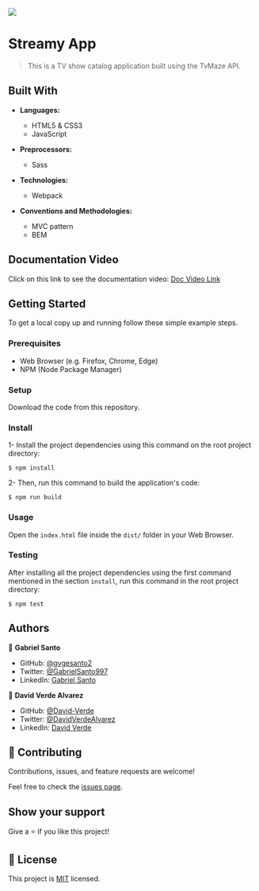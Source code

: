 ![](https://img.shields.io/badge/Microverse-blueviolet)

# Streamy App

> This is a TV show catalog application built using the TvMaze API.


## Built With

- **Languages:**
  - HTML5 & CSS3
  - JavaScript

- **Preprocessors:**
  - Sass

- **Technologies:**
  - Webpack

- **Conventions and Methodologies:**
  - MVC pattern
  - BEM

## Documentation Video

Click on this link to see the documentation video: [Doc Video Link](https://drive.google.com/file/d/1vBo6ZyEETMqc5tm-bPsQLbM22L4Ev2Ev/view?usp=sharing)

## Getting Started

To get a local copy up and running follow these simple example steps.

### Prerequisites

- Web Browser (e.g. Firefox, Chrome, Edge)
- NPM (Node Package Manager)

### Setup

Download the code from this repository.

### Install

1- Install the project dependencies using this command on the root project directory:

```console
$ npm install
```

2- Then, run this command to build the application's code:

```console
$ npm run build
```

### Usage

Open the ``index.html`` file inside the ``dist/`` folder in your Web Browser.

### Testing

After installing all the project dependencies using the first command mentioned in the section ``install``, run this command in the root project directory:

```console
$ npm test
```

## Authors

👤 **Gabriel Santo**

- GitHub: [@gvgesanto2](https://github.com/gvgesanto2)
- Twitter: [@GabrielSanto997](https://twitter.com/GabrielSanto997)
- LinkedIn: [Gabriel Santo](https://linkedin.com/in/gabriel-santo-5882a71b2/)

👤 **David Verde Alvarez**

- GitHub: [@David-Verde](https://github.com/David-Verde)
- Twitter: [@DavidVerdeAlvarez](https://twitter.com/UnyieldingOne)
- LinkedIn: [David Verde](https://www.linkedin.com/in/david-verde-3349b114b/)


## 🤝 Contributing

Contributions, issues, and feature requests are welcome!

Feel free to check the [issues page](../../issues/).

## Show your support

Give a ⭐️ if you like this project!

## 📝 License

This project is [MIT](./MIT.md) licensed.
